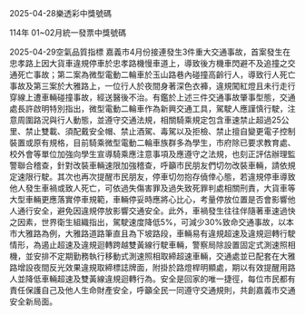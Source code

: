 
2025-04-28樂透彩中獎號碼

                                
114年 01~02月統一發票中獎號碼
                             
2025-04-29空氣品質指標
                              嘉義市4月份接連發生3件重大交通事故，首案發生在忠孝路上因大貨車違規停車於忠孝路機慢車道上，導致後方機車閃避不及追撞之交通死亡事故；第二案為微型電動二輪車於玉山路巷內碰撞高齡行人，導致行人死亡事故及第三案於大雅路上，一位行人於夜間身著深色衣褲，違規闖紅燈且未行走行穿線上遭車輛碰撞事故，經送醫後不治。有鑑於上述三件交通事故肇事型態，交通處長許啟明特別指出，微型電動二輪車作為新興交通工具，駕駛人應謹慎行駛，注意周圍路況與行人動態，並遵守交通法規，相關騎乘規定包含車速禁止超過25公里、禁止雙載、須配戴安全帽、禁止酒駕、毒駕以及拒檢、禁止擅自變更電子控制裝置或原有規格，目前騎乘微型電動二輪車族群多為學生，市府除已要求教育處、校外會等單位加強向學生宣導騎乘應注意事項及應遵守之法規，也刻正評估辦理監警聯合稽查，針對改裝車輛速限加強稽查，呼籲市民朋友們切勿改裝車輛，請依規定速限行駛。其次也再次提醒市民朋友，停車切勿抱存僥倖心態，若違規停車導致他人發生車禍或致人死亡，可依過失傷害罪及過失致死罪判處相關刑責，大貨車等大型車輛更應落實停車規範，車輛停妥時應將心比心，考量停放位置是否會影響他人通行安全，避免因違規停放影響交通安全。此外，車禍發生往往伴隨著車速過快之因素，世界衛生組織指出，駕駛速度降低5%，可減少30%致命交通事故，以本市大雅路為例，大雅路道路筆直且為下坡路段，車輛易有違規超速及違規迴轉行駛情形，為遏止超速及違規迴轉跨越雙黃線行駛車輛，警察局除設置固定式測速照相機，並安排不定期勤務執行移動式測速照相取締超速車輛，交通處並已配套在大雅路增設夜間反光效果違規取締標誌牌面，附掛於路燈桿明顯處，期以有效提醒用路人並降低車輛超速及雙黃線違規迴轉行為。安全是回家的唯一捷徑，每位市民都有責任保護自己及他人生命財產安全，呼籲全民一同遵守交通規則，共創嘉義市交通安全新局面。
